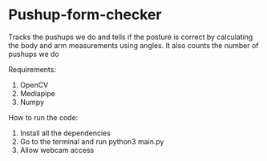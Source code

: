 # Pushup-form-checker
Tracks the pushups we do and tells if the posture is correct by calculating the body and arm measurements using angles. It also counts the number of pushups we do

Requirements: 
1. OpenCV
2. Mediapipe
3. Numpy 

How to run the code: 
1. Install all the dependencies
2. Go to the terminal and run python3 main.py
3. Allow webcam access
